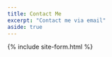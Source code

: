 ```yaml
---
title: Contact Me
excerpt: "Contact me via email"
aside: true
---
```

{% include site-form.html %}


